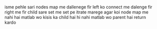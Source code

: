isme pehle sari nodes map me dallenege 
fir left ko connect me dalenge 
fir right me 
fir child sare set me 
set pe itrate marege agar koi node map me nahi hai matlab wo kisis ka child hai hi nahi 
matlab wo parent hai
return kardo​
